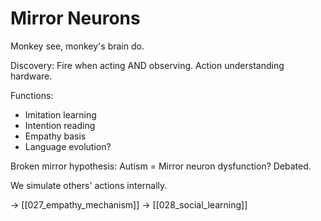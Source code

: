 # Mirror Neurons

Monkey see, monkey's brain do.

Discovery:
Fire when acting AND observing.
Action understanding hardware.

Functions:
- Imitation learning
- Intention reading
- Empathy basis
- Language evolution?

Broken mirror hypothesis:
Autism = Mirror neuron dysfunction?
Debated.

We simulate others' actions internally.

→ [[027_empathy_mechanism]]
→ [[028_social_learning]]